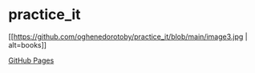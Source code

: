 # practice_it

[[https://github.com/oghenedorotoby/practice_it/blob/main/image3.jpg | alt=books]]


[GitHub Pages](https://github.com/oghenedorotoby/practice_it/blob/main/image3.jpg)

